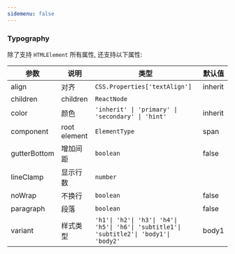 ```yaml
---
sidemenu: false
---
```


### Typography

除了支持 `HTMLElement` 所有属性, 还支持以下属性:

| 参数	|说明	|类型	|默认值
| --- | --- | --- | ---
| align | 对齐 | `CSS.Properties['textAlign']` | inherit
| children | children | `ReactNode` |
| color | 颜色 | `'inherit' \| 'primary' \| 'secondary' \| 'hint'` | inherit
| component | root element | `ElementType` | span
| gutterBottom | 增加间距 | `boolean` | false
| lineClamp | 显示行数 | `number` |
| noWrap | 不换行 | `boolean` | false
| paragraph | 段落 | `boolean` | false
| variant | 样式类型 | `'h1'\| 'h2'\| 'h3'\| 'h4'\| 'h5'\| 'h6'\| 'subtitle1'\| 'subtitle2'\| 'body1'\| 'body2'` | body1

